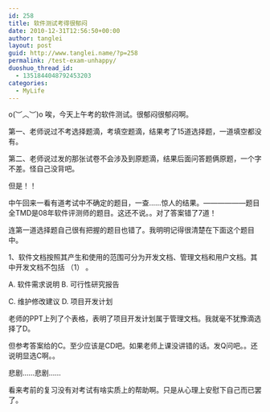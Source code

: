 ```yaml
---
id: 258
title: 软件测试考得很郁闷
date: 2010-12-31T12:56:50+00:00
author: tanglei
layout: post
guid: http://www.tanglei.name/?p=258
permalink: /test-exam-unhappy/
duoshuo_thread_id:
  - 1351844048792453203
categories:
  - MyLife
---
```

o(︶︿︶)o 唉，今天上午考的软件测试。很郁闷很郁闷啊。

第一、老师说过不考选择题滴，考填空题滴，结果考了15道选择题，一道填空都没有。

第二、老师说过发的那张试卷不会涉及到原题滴，结果后面问答题俩原题，一个字不差。怪自己没背吧。

但是！！

中午回来一看有道考试中不确定的题目，一查……惊人的结果。——————题目全TMD是08年软件评测师的题目。这还不说。。对了答案错了7道！

连第一道选择题自己很有把握的题目也错了。我明明记得很清楚在下面这个题目中。

1、软件文档按照其产生和使用的范围可分为开发文档、管理文档和用户文档。其中开发文档不包括 （1） 。

A. 软件需求说明 B. 可行性研究报告

C. 维护修改建议 D. 项目开发计划

老师的PPT上列了个表格，表明了项目开发计划属于管理文档。我就毫不犹豫滴选择了D。

但参考答案给的C。至少应该是CD吧。如果老师上课没讲错的话。发Q问吧。。还说明显选C啊。。

悲剧……悲剧……

看来考前的复习没有对考试有啥实质上的帮助啊。只是从心理上安慰下自己而已罢了。